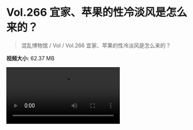 # Vol.266 宜家、苹果的性冷淡风是怎么来的？

> 混乱博物馆 / Vol / Vol.266 宜家、苹果的性冷淡风是怎么来的？

**视频大小**: 62.37 MB

<div class="video"><video src="https://file.hsyhx.top/archive/266.mp4" controls preload>🤔 您的浏览器不支持 video 标签</video></div>